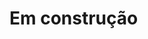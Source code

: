<h1>Em construção</h1>

<!-- <p align="center">
     <br>
 • <a href="#objetivo">Objetivo</a> 
     <br>
•  <a href="#roadmap">Roadmap</a> 
     <br>
 •  <a href="#tecnologias">Tecnologias</a>
     <br>
  • <a href="#contribuicao">Contribuição</a>
     <br>
 •  <a href="#licenc-a">Licença</a>
     <br>
 <a href="#autor">Autor:</a>
     Eder Paiva
</p>
 -->








